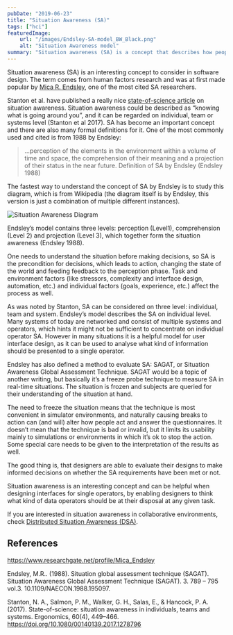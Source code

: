```yaml
---
pubDate: "2019-06-23"
title: "Situation Awareness (SA)"
tags: ["hci"]
featuredImage: 
    url: "/images/Endsley-SA-model_BW_Black.png"
    alt: "Situation Awareness model"
summary: "Situation awareness (SA) is a concept that describes how people stay entangled into events happening around them. SA model can be used to design systems so that they support users acquiring and maintaining situational awareness.  Mica R. Endsley is one of the most cited researchers on SA, and has created a formal definition of SA."
---
```


Situation awareness (SA) is an interesting concept to consider in software design. The term comes from human factors research and was at first made popular by [Mica R. Endsley](https://www.researchgate.net/profile/Mica_Endsley), one of the most cited SA researchers.

Stanton et al. have published a really nice [state-of-science article](https://www.tandfonline.com/doi/full/10.1080/00140139.2017.1278796) on situation awareness. Situation awareness could be described as “knowing what is going around you”, and it can be regarded on individual, team or systems level (Stanton et al 2017). SA has become an important concept and there are also many formal definitions for it. One of the most commonly used and cited is from 1988 by Endsley:

> …perception of the elements in the environment within a volume of time and space, the comprehension of their meaning and a projection of their status in the near future.
> Definition of SA by Endsley (Endsley 1988)

The fastest way to understand the concept of SA by Endsley is to study this diagram, which is from Wikipedia (the diagram itself is by Endsley, this version is just a combination of multiple different instances).

![Situation Awareness Diagram](/images/Endsley-SA-model_BW_Black.png)

Endsley’s model contains three levels: perception (Level1), comprehension (Level 2) and projection (Level 3), which together form the situation awareness (Endsley 1988).

One needs to understand the situation before making decisions, so SA is the precondition for decisions, which leads to action, changing the state of the world and feeding feedback to the perception phase. Task and environment factors (like stressors, complexity and interface design, automation, etc.) and individual factors (goals, experience, etc.) affect the process as well.

As was noted by Stanton, SA can be considered on three level: individual, team and system. Endsley’s model describes the SA on individual level. Many systems of today are networked and consist of multiple systems and operators, which hints it might not be sufficient to concentrate on individual operator SA. However in many situations it is a helpful model for user interface design, as it can be used to analyse what kind of information should be presented to a single operator.

Endsley has also defined a method to evaluate SA: SAGAT, or Situation Awareness Global Assessment Technique. SAGAT would be a topic of another writing, but basically it’s a freeze probe technique to measure SA in real-time situations. The situation is frozen and subjects are queried for their understanding of the situation at hand.

The need to freeze the situation means that the technique is most convenient in simulator environments, and naturally causing breaks to action can (and will) alter how people act and answer the questionnaires. It doesn’t mean that the technique is bad or invalid, but it limits its usability mainly to simulations or environments in which it’s ok to stop the action. Some special care needs to be given to the interpretation of the results as well.

The good thing is, that designers are able to evaluate their designs to make informed decisions on whether the SA requirements have been met or not.

Situation awareness is an interesting concept and can be helpful when designing interfaces for single operators, by enabling designers to think what kind of data operators should be at their disposal at any given task.

If you are interested in situation awareness in collaborative environments, check [Distributed Situation Awareness (DSA)](/writings/distributed-situation-awareness-dsa).

## References

https://www.researchgate.net/profile/Mica_Endsley

Endsley, M.R.. (1988). Situation global assessment technique (SAGAT). Situation Awareness Global Assessment Technique (SAGAT). 3. 789 – 795 vol.3. 10.1109/NAECON.1988.195097.

Stanton, N. A., Salmon, P. M., Walker, G. H., Salas, E., & Hancock, P. A. (2017). State-of-science: situation awareness in individuals, teams and systems. Ergonomics, 60(4), 449–466. https://doi.org/10.1080/00140139.2017.1278796
